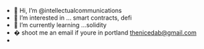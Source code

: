 - 👋 Hi, I’m @intellectualcommunications
- 👀 I’m interested in ... smart contracts, defi
- 🌱 I’m currently learning ...solidity
- � shoot me an email if youre in portland thenicedab@gmail.com
-

<!---
intellectualcommunications/intellectualcommunications is a ✨ special ✨ repository because its `README.md` (this file) appears on your GitHub profile.
You can click the Preview link to take a look at your changes.
--->

